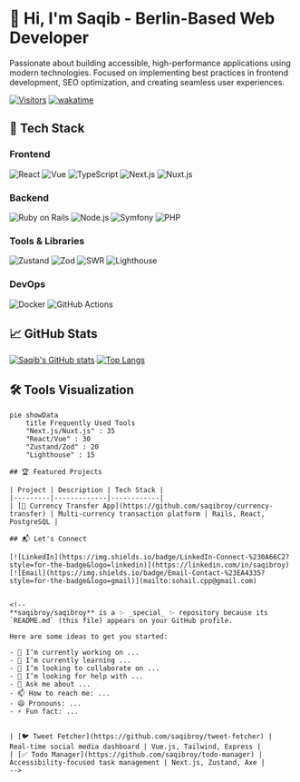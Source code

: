 # 👋 Hi, I'm Saqib - Berlin-Based Web Developer

Passionate about building accessible, high-performance applications using modern technologies. Focused on implementing best practices in frontend development, SEO optimization, and creating seamless user experiences.

[![Visitors](https://api.visitorbadge.io/api/visitors?path=https%3A%2F%2Fgithub.com%2Fsaqibroy&label=Visitors&countColor=%23263759)](https://visitorbadge.io/status?path=https%3A%2F%2Fgithub.com%2Fsaqibroy)
[![wakatime](https://wakatime.com/badge/user/04f32415-555b-4fa9-8569-af46c61a4ea1.svg)](https://wakatime.com/@04f32415-555b-4fa9-8569-af46c61a4ea1)

## 🔧 Tech Stack

### Frontend
![React](https://img.shields.io/badge/React-20232A?style=for-the-badge&logo=react&logoColor=61DAFB)
![Vue](https://img.shields.io/badge/Vue.js-4FC08D?style=for-the-badge&logo=vuedotjs&logoColor=white)
![TypeScript](https://img.shields.io/badge/TypeScript-007ACC?style=for-the-badge&logo=typescript&logoColor=white)
![Next.js](https://img.shields.io/badge/Next.js-000000?style=for-the-badge&logo=nextdotjs&logoColor=white)
![Nuxt.js](https://img.shields.io/badge/Nuxt.js-00C58E?style=for-the-badge&logo=nuxtdotjs&logoColor=white)

### Backend
![Ruby on Rails](https://img.shields.io/badge/Ruby_on_Rails-CC0000?style=for-the-badge&logo=ruby-on-rails&logoColor=white)
![Node.js](https://img.shields.io/badge/Node.js-339933?style=for-the-badge&logo=nodedotjs&logoColor=white)
![Symfony](https://img.shields.io/badge/Symfony-000000?style=for-the-badge&logo=symfony&logoColor=white)
![PHP](https://img.shields.io/badge/PHP-777BB4?style=for-the-badge&logo=php&logoColor=white)

### Tools & Libraries
![Zustand](https://img.shields.io/badge/Zustand-000000?style=for-the-badge&logo=react&logoColor=white)
![Zod](https://img.shields.io/badge/Zod-1F1E33?style=for-the-badge&logo=typescript&logoColor=white)
![SWR](https://img.shields.io/badge/SWR-000000?style=for-the-badge&logo=vercel&logoColor=white)
![Lighthouse](https://img.shields.io/badge/Lighthouse-FF4444?style=for-the-badge&logo=lighthouse&logoColor=white)

### DevOps
![Docker](https://img.shields.io/badge/Docker-2496ED?style=for-the-badge&logo=docker&logoColor=white)
![GitHub Actions](https://img.shields.io/badge/GitHub_Actions-2088FF?style=for-the-badge&logo=github-actions&logoColor=white)

## 📈 GitHub Stats

[![Saqib's GitHub stats](https://github-readme-stats.vercel.app/api?username=saqibroy&show_icons=true&theme=react&hide_title=true)](https://github.com/saqibroy)
[![Top Langs](https://github-readme-stats.vercel.app/api/top-langs/?username=saqibroy&layout=compact&theme=react)](https://github.com/saqibroy)

## 🛠️ Tools Visualization
```mermaid
pie showData
    title Frequently Used Tools
    "Next.js/Nuxt.js" : 35
    "React/Vue" : 30
    "Zustand/Zod" : 20
    "Lighthouse" : 15

## 🏆 Featured Projects

| Project | Description | Tech Stack |
|---------|-------------|------------|
| [💸 Currency Transfer App](https://github.com/saqibroy/currency-transfer) | Multi-currency transaction platform | Rails, React, PostgreSQL |

## 📬 Let's Connect

[![LinkedIn](https://img.shields.io/badge/LinkedIn-Connect-%230A66C2?style=for-the-badge&logo=linkedin)](https://linkedin.com/in/saqibroy)
[![Email](https://img.shields.io/badge/Email-Contact-%23EA4335?style=for-the-badge&logo=gmail)](mailto:sohail.cpp@gmail.com)


<!--
**saqibroy/saqibroy** is a ✨ _special_ ✨ repository because its `README.md` (this file) appears on your GitHub profile.

Here are some ideas to get you started:

- 🔭 I’m currently working on ...
- 🌱 I’m currently learning ...
- 👯 I’m looking to collaborate on ...
- 🤔 I’m looking for help with ...
- 💬 Ask me about ...
- 📫 How to reach me: ...
- 😄 Pronouns: ...
- ⚡ Fun fact: ...


| [🐦 Tweet Fetcher](https://github.com/saqibroy/tweet-fetcher) | Real-time social media dashboard | Vue.js, Tailwind, Express |
| [✅ Todo Manager](https://github.com/saqibroy/todo-manager) | Accessibility-focused task management | Next.js, Zustand, Axe |
-->
